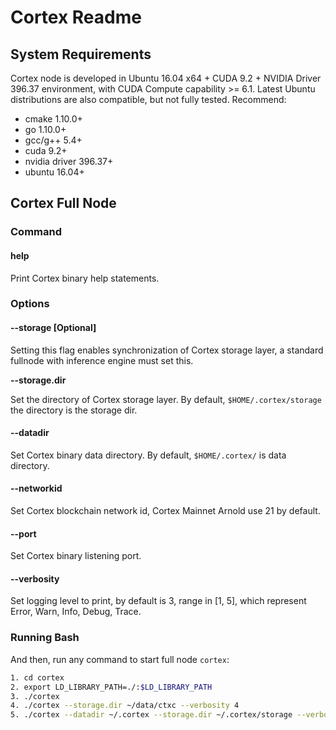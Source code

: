 # Cortex Readme

## System Requirements

Cortex node is developed in Ubuntu 16.04 x64 + CUDA 9.2 + NVIDIA Driver 396.37 environment, with CUDA Compute capability >= 6.1. Latest Ubuntu distributions are also compatible, but not fully tested.
Recommend:
- cmake 1.10.0+
- go 1.10.0+
- gcc/g++ 5.4+
- cuda 9.2+
- nvidia driver 396.37+
- ubuntu 16.04+

## Cortex Full Node

### Command

#### help

Print Cortex binary help statements.

### Options

#### --storage [Optional]

Setting this flag enables synchronization of Cortex storage layer, a standard fullnode with inference engine must set this.

**--storage.dir**

Set the directory of Cortex storage layer. By default, `$HOME/.cortex/storage` the directory is the storage dir.

#### --datadir

Set Cortex binary data directory. By default, `$HOME/.cortex/` is data directory.

#### --networkid

Set Cortex blockchain network id, Cortex Mainnet Arnold use 21 by default.

#### --port

Set Cortex binary listening port.

#### --verbosity

Set logging level to print, by default is 3, range in [1, 5], which represent Error, Warn, Info, Debug, Trace.

### Running Bash

And then, run any command to start full node `cortex`:

```Bash
1. cd cortex
2. export LD_LIBRARY_PATH=./:$LD_LIBRARY_PATH
3. ./cortex 
4. ./cortex --storage.dir ~/data/ctxc --verbosity 4
5. ./cortex --datadir ~/.cortex --storage.dir ~/.cortex/storage --verbosity 4
```
